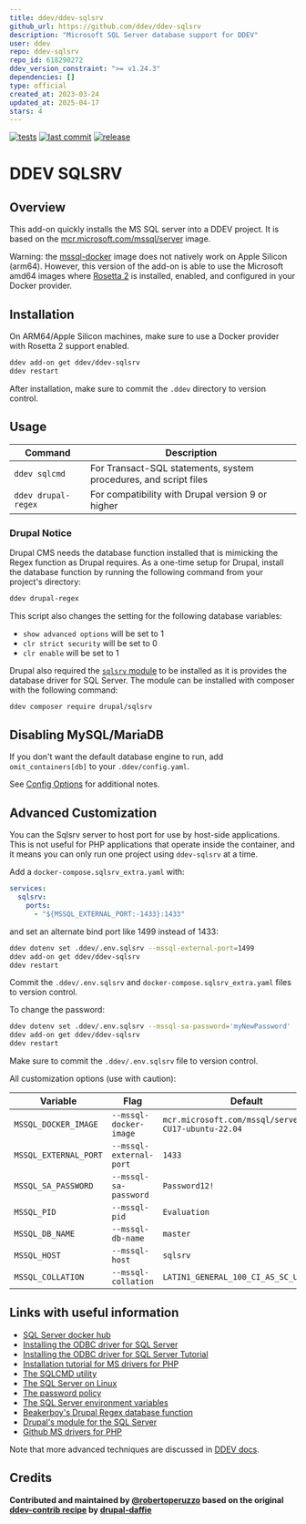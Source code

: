 ```yaml
---
title: ddev/ddev-sqlsrv
github_url: https://github.com/ddev/ddev-sqlsrv
description: "Microsoft SQL Server database support for DDEV"
user: ddev
repo: ddev-sqlsrv
repo_id: 618290272
ddev_version_constraint: ">= v1.24.3"
dependencies: []
type: official
created_at: 2023-03-24
updated_at: 2025-04-17
stars: 4
---
```


[![tests](https://github.com/ddev/ddev-sqlsrv/actions/workflows/tests.yml/badge.svg?branch=main)](https://github.com/ddev/ddev-sqlsrv/actions/workflows/tests.yml?query=branch%3Amain)
[![last commit](https://img.shields.io/github/last-commit/ddev/ddev-sqlsrv)](https://github.com/ddev/ddev-sqlsrv/commits)
[![release](https://img.shields.io/github/v/release/ddev/ddev-sqlsrv)](https://github.com/ddev/ddev-sqlsrv/releases/latest)

# DDEV SQLSRV

## Overview

This add-on quickly installs the MS SQL server into a DDEV project.
It is based on the [mcr.microsoft.com/mssql/server](https://hub.docker.com/_/microsoft-mssql-server) image.

Warning: the [mssql-docker](https://github.com/microsoft/mssql-docker) image does not natively work on Apple Silicon (arm64).
However, this version of the add-on is able to use the Microsoft amd64 images where [Rosetta 2](https://support.apple.com/en-us/102527) is installed, enabled, and configured in your Docker provider.

## Installation

On ARM64/Apple Silicon machines, make sure to use a Docker provider with Rosetta 2 support enabled.

```bash
ddev add-on get ddev/ddev-sqlsrv
ddev restart
```

After installation, make sure to commit the `.ddev` directory to version control.

## Usage

| Command | Description |
| ------- | ----------- |
| `ddev sqlcmd` | For Transact-SQL statements, system procedures, and script files |
| `ddev drupal-regex` | For compatibility with Drupal version 9 or higher |

### Drupal Notice

Drupal CMS needs the database function installed that is mimicking the Regex function as Drupal requires. As a one-time setup for Drupal, install the database function by running the following command from your project's directory:

```bash
ddev drupal-regex
```

This script also changes the setting for the following database variables:

* `show advanced options` will be set to 1
* `clr strict security` will be set to 0
* `clr enable` will be set to 1

Drupal also required the [`sqlsrv` module](https://www.drupal.org/project/sqlsrv) to be installed as it is provides the database driver for SQL Server. The module can be installed with composer with the following command:

```bash
ddev composer require drupal/sqlsrv
```

## Disabling MySQL/MariaDB

If you don't want the default database engine to run, add `omit_containers[db]` to your `.ddev/config.yaml`.

See [Config Options](https://ddev.readthedocs.io/en/stable/users/configuration/config/) for additional notes.

## Advanced Customization

You can the Sqlsrv server to host port for use by host-side applications. This is not useful for PHP applications that operate inside the container, and it means you can only run one project using `ddev-sqlsrv` at a time.

Add a `docker-compose.sqlsrv_extra.yaml` with:

```yaml
services:
  sqlsrv:
    ports:
      - "${MSSQL_EXTERNAL_PORT:-1433}:1433"
```

and set an alternate bind port like 1499 instead of 1433:

```bash
ddev dotenv set .ddev/.env.sqlsrv --mssql-external-port=1499
ddev add-on get ddev/ddev-sqlsrv
ddev restart
```

Commit the `.ddev/.env.sqlsrv` and `docker-compose.sqlsrv_extra.yaml` files to version control.

To change the password:

```bash
ddev dotenv set .ddev/.env.sqlsrv --mssql-sa-password='myNewPassword'
ddev add-on get ddev/ddev-sqlsrv
ddev restart
```
Make sure to commit the `.ddev/.env.sqlsrv` file to version control.

All customization options (use with caution):

| Variable | Flag | Default |
| -------- | ---- | ------- |
| `MSSQL_DOCKER_IMAGE` | `--mssql-docker-image` | `mcr.microsoft.com/mssql/server:2022-CU17-ubuntu-22.04` |
| `MSSQL_EXTERNAL_PORT` | `--mssql-external-port` | `1433` |
| `MSSQL_SA_PASSWORD` | `--mssql-sa-password` | `Password12!` |
| `MSSQL_PID` | `--mssql-pid` | `Evaluation` |
| `MSSQL_DB_NAME` | `--mssql-db-name` | `master` |
| `MSSQL_HOST` | `--mssql-host` | `sqlsrv` |
| `MSSQL_COLLATION` | `--mssql-collation` | `LATIN1_GENERAL_100_CI_AS_SC_UTF8` |

## Links with useful information

* [SQL Server docker hub](https://hub.docker.com/_/microsoft-mssql-server)
* [Installing the ODBC driver for SQL Server](https://docs.microsoft.com/en-us/sql/connect/odbc/linux-mac/installing-the-microsoft-odbc-driver-for-sql-server)
* [Installing the ODBC driver for SQL Server Tutorial](https://docs.microsoft.com/en-us/sql/connect/php/installation-tutorial-linux-mac)
* [Installation tutorial for MS drivers for PHP](https://docs.microsoft.com/en-us/sql/connect/php/installation-tutorial-linux-mac)
* [The SQLCMD utility](https://docs.microsoft.com/en-us/sql/tools/sqlcmd-utility)
* [The SQL Server on Linux](https://docs.microsoft.com/en-us/sql/linux/sql-server-linux-overview)
* [The password policy](https://docs.microsoft.com/en-us/sql/relational-databases/security/password-policy)
* [The SQL Server environment variables](https://docs.microsoft.com/en-us/sql/linux/sql-server-linux-configure-environment-variables)
* [Beakerboy's Drupal Regex database function](https://github.com/Beakerboy/drupal-sqlsrv-regex)
* [Drupal's module for the SQL Server](https://www.drupal.org/project/sqlsrv)
* [Github MS drivers for PHP](https://github.com/microsoft/msphpsql)

Note that more advanced techniques are discussed in [DDEV docs](https://ddev.readthedocs.io/en/stable/users/extend/additional-services/).

## Credits

**Contributed and maintained by [@robertoperuzzo](https://github.com/robertoperuzzo) based on the original [ddev-contrib recipe](https://github.com/ddev/ddev-contrib/tree/master/docker-compose-services/sqlsrv) by [drupal-daffie](https://github.com/drupal-daffie)**
